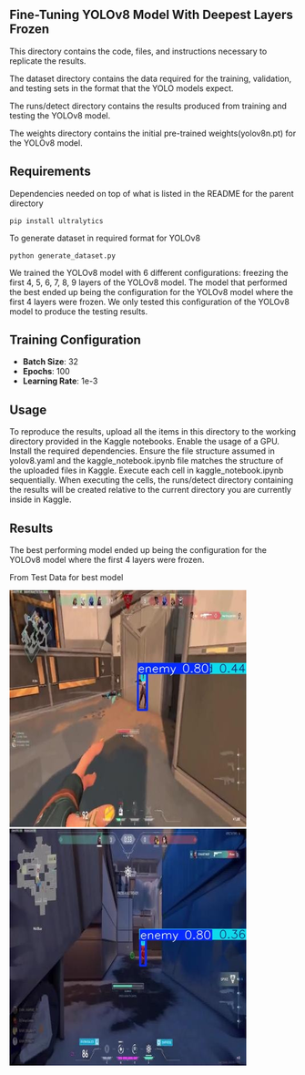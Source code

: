 ## Fine-Tuning YOLOv8 Model With Deepest Layers Frozen
This directory contains the code, files, and instructions necessary to replicate the results. 

The dataset directory contains the data required for the training, validation, and testing sets in the format that the YOLO models expect.

The runs/detect directory contains the results produced from training and testing the YOLOv8 model.

The weights directory contains the initial pre-trained weights(yolov8n.pt) for the YOLOv8 model.

## Requirements
Dependencies needed on top of what is listed in the README for the parent directory
```
pip install ultralytics
```

To generate dataset in required format for YOLOv8
```
python generate_dataset.py
```

We trained the YOLOv8 model with 6 different configurations: freezing the first 4, 5, 6, 7, 8, 9 layers of the YOLOv8 model. The model that performed the best ended up being the configuration for the YOLOv8 model where the first 4 layers were frozen. We only tested this configuration of the YOLOv8 model to produce the testing results.

## Training Configuration

- **Batch Size**: 32
- **Epochs**: 100
- **Learning Rate**: 1e-3

## Usage 
To reproduce the results, upload all the items in this directory to the working directory provided in the Kaggle notebooks. Enable the usage of a GPU. Install the required dependencies. Ensure the file structure assumed in yolov8.yaml and the kaggle_notebook.ipynb file matches the structure of the uploaded files in Kaggle. Execute each cell in kaggle_notebook.ipynb sequentially. When executing the cells, the runs/detect directory containing the results will be created relative to the current directory you are currently inside in Kaggle.

## Results
The best performing model ended up being the configuration for the YOLOv8 model where the first 4 layers were frozen.

From Test Data for best model

![image](./runs/detect/test/test_results/clip2--143-_jpg.rf.d509daf3997292518747ffc4e60fbab4.jpg)
![image](./runs/detect/test/test_results/img_446_jpg.rf.4b945d33f09ed3742de93bc91348e40a.jpg)